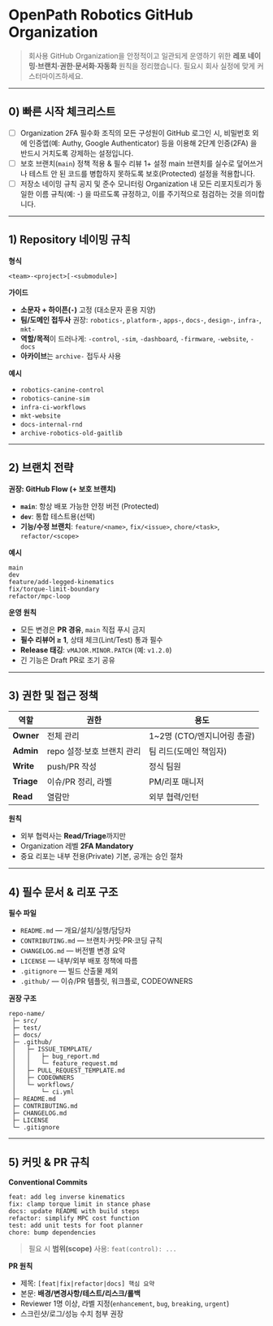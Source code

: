 # OpenPath Robotics GitHub Organization

> 회사용 GitHub Organization을 안정적이고 일관되게 운영하기 위한 **레포 네이밍·브랜치·권한·문서화·자동화** 원칙을 정리했습니다. 필요시 회사 실정에 맞게 커스터마이즈하세요.

---

## 0) 빠른 시작 체크리스트

* [ ] Organization 2FA 필수화
      조직의 모든 구성원이 GitHub 로그인 시, 비밀번호 외에 인증앱(예: Authy, Google Authenticator) 등을 이용해 2단계 인증(2FA) 을 반드시 거치도록 강제하는 설정입니다.
* [ ] 보호 브랜치(`main`) 정책 적용 & 필수 리뷰 1+ 설정
      main 브랜치를 실수로 덮어쓰거나 테스트 안 된 코드를 병합하지 못하도록 보호(Protected) 설정을 적용합니다.
* [ ] 저장소 네이밍 규칙 공지 및 준수 모니터링
      Organization 내 모든 리포지토리가 동일한 이름 규칙(예: <team>-<project>) 을 따르도록 규정하고, 이를 주기적으로 점검하는 것을 의미합니다.

---

## 1) Repository 네이밍 규칙

**형식**

```
<team>-<project>[-<submodule>]
```

**가이드**

* **소문자 + 하이픈(`-`)** 고정 (대소문자 혼용 지양)
* **팀/도메인 접두사** 권장: `robotics-`, `platform-`, `apps-`, `docs-`, `design-`, `infra-`, `mkt-`
* **역할/목적**이 드러나게: `-control`, `-sim`, `-dashboard`, `-firmware`, `-website`, `-docs`
* **아카이브**는 `archive-` 접두사 사용

**예시**

* `robotics-canine-control`
* `robotics-canine-sim`
* `infra-ci-workflows`
* `mkt-website`
* `docs-internal-rnd`
* `archive-robotics-old-gaitlib`

---

## 2) 브랜치 전략

**권장: GitHub Flow (+ 보호 브랜치)**

* **`main`**: 항상 배포 가능한 안정 버전 (Protected)
* **`dev`**: 통합 테스트용(선택)
* **기능/수정 브랜치**: `feature/<name>`, `fix/<issue>`, `chore/<task>`, `refactor/<scope>`

**예시**

```
main
dev
feature/add-legged-kinematics
fix/torque-limit-boundary
refactor/mpc-loop
```

**운영 원칙**

* 모든 변경은 **PR 경유**, `main` 직접 푸시 금지
* **필수 리뷰어 ≥ 1**, 상태 체크(Lint/Test) 통과 필수
* **Release 태깅**: `vMAJOR.MINOR.PATCH` (예: `v1.2.0`)
* 긴 기능은 Draft PR로 조기 공유

---

## 3) 권한 및 접근 정책

| 역할         | 권한                | 용도                  |
| ---------- | ----------------- | ------------------- |
| **Owner**  | 전체 관리             | 1~2명 (CTO/엔지니어링 총괄) |
| **Admin**  | repo 설정·보호 브랜치 관리 | 팀 리드(도메인 책임자)       |
| **Write**  | push/PR 작성        | 정식 팀원               |
| **Triage** | 이슈/PR 정리, 라벨      | PM/리포 매니저           |
| **Read**   | 열람만               | 외부 협력/인턴            |

**원칙**

* 외부 협력사는 **Read/Triage**까지만
* Organization 레벨 **2FA Mandatory**
* 중요 리포는 내부 전용(Private) 기본, 공개는 승인 절차

---

## 4) 필수 문서 & 리포 구조

**필수 파일**

* `README.md` — 개요/설치/실행/담당자
* `CONTRIBUTING.md` — 브랜치·커밋·PR·코딩 규칙
* `CHANGELOG.md` — 버전별 변경 요약
* `LICENSE` — 내부/외부 배포 정책에 따름
* `.gitignore` — 빌드 산출물 제외
* `.github/` — 이슈/PR 템플릿, 워크플로, CODEOWNERS

**권장 구조**

```
repo-name/
 ├─ src/
 ├─ test/
 ├─ docs/
 ├─ .github/
 │   ├─ ISSUE_TEMPLATE/
 │   │   ├─ bug_report.md
 │   │   └─ feature_request.md
 │   ├─ PULL_REQUEST_TEMPLATE.md
 │   ├─ CODEOWNERS
 │   └─ workflows/
 │       └─ ci.yml
 ├─ README.md
 ├─ CONTRIBUTING.md
 ├─ CHANGELOG.md
 ├─ LICENSE
 └─ .gitignore
```

---

## 5) 커밋 & PR 규칙

**Conventional Commits**

```
feat: add leg inverse kinematics
fix: clamp torque limit in stance phase
docs: update README with build steps
refactor: simplify MPC cost function
test: add unit tests for foot planner
chore: bump dependencies
```

> 필요 시 **범위(scope)** 사용: `feat(control): ...`

**PR 원칙**

* 제목: `[feat|fix|refactor|docs] 핵심 요약`
* 본문: **배경/변경사항/테스트/리스크/롤백**
* Reviewer 1명 이상, 라벨 지정(`enhancement`, `bug`, `breaking`, `urgent`)
* 스크린샷/로그/성능 수치 첨부 권장
